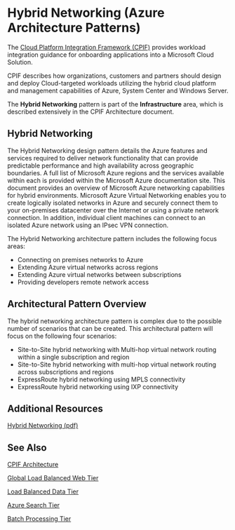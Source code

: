 ﻿<properties 
   pageTitle="Hybrid Networking (Azure Architecture Patterns)" 
   description="The Hybrid Networking pattern is part of the Infrastructure area, which is described extensively in the CPIF Architecture document." 
   services="" 
   documentationCenter="" 
   authors="arynes" 
   manager="fredhar" 
   editor=""/>

<tags
   ms.service="cloud-services"
   ms.devlang="multiple"
   ms.topic="article"
   ms.tgt_pltfrm="na"
   ms.workload="multiple" 
   ms.date="03/25/2015"
   ms.author="arynes"/>

# Hybrid Networking (Azure Architecture Patterns)

The [Cloud Platform Integration Framework (CPIF)](azure-architectures-cpif-overview.md) provides workload integration guidance for onboarding applications into a Microsoft Cloud Solution.  

CPIF describes how organizations, customers and partners should design and deploy Cloud-targeted workloads utilizing the hybrid cloud platform and management capabilities of Azure, System Center and Windows Server. 

The **Hybrid Networking** pattern is part of the **Infrastructure** area, which is described extensively in the CPIF Architecture document. 

##  Hybrid Networking

The Hybrid Networking design pattern details the Azure features and services required to deliver network functionality that can provide predictable performance and high availability across geographic boundaries.  A full list of Microsoft Azure regions and the services available within each is provided within the Microsoft Azure documentation site.  This document provides an overview of Microsoft Azure networking capabilities for hybrid environments. Microsoft Azure Virtual Networking enables you to create logically isolated networks in Azure and securely connect them to your on-premises datacenter over the Internet or using a private network connection.  In addition, individual client machines can connect to an isolated Azure network using an IPsec VPN connection.  

The Hybrid Networking architecture pattern includes the following focus areas: 

- Connecting on premises networks to Azure 
- Extending Azure virtual networks across regions 
- Extending Azure virtual networks between subscriptions 
- Providing developers remote network access 

## Architectural Pattern Overview 

The hybrid networking architecture pattern is complex due to the possible number of scenarios that can be created. This architectural pattern will focus on the following four scenarios: 

- Site-to-Site hybrid networking with Multi-hop virtual network routing within a single subscription and region 
- Site-to-Site hybrid networking with multi-hop virtual network routing across subscriptions and regions 
- ExpressRoute hybrid networking using MPLS connectivity 
- ExpressRoute hybrid networking using IXP connectivity 

##  Additional Resources
[Hybrid Networking (pdf)](https://gallery.technet.microsoft.com/Cloud-Platform-Integration-5e401f38)

## See Also
[CPIF Architecture](https://gallery.technet.microsoft.com/Cloud-Platform-Integration-bd1e434a) 

[Global Load Balanced Web Tier](https://gallery.technet.microsoft.com/Cloud-Platform-Integration-2c3c663a) 

[Load Balanced Data Tier](https://gallery.technet.microsoft.com/Cloud-Platform-Integration-dfb09e41)

[Azure Search Tier](https://gallery.technet.microsoft.com/Cloud-Platform-Integration-e581d65d) 

[Batch Processing Tier](https://gallery.technet.microsoft.com/Cloud-Platform-Integration-0bc3f8b1)
